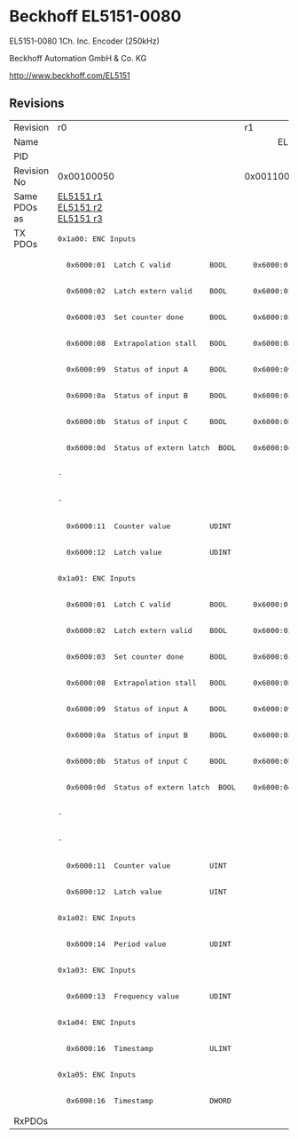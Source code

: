 # Beckhoff EL5151-0080

EL5151-0080 1Ch. Inc. Encoder (250kHz)

Beckhoff Automation GmbH & Co. KG

http://www.beckhoff.com/EL5151

## Revisions
<table>
<tr>
<td>Revision</td>
<td>r0</td>
<td>r1</td>
<td>r2</td>
<td>r3</td>
<td>r4</td>
<td>r5</td>
</tr>
<tr>
<td>Name</td>
<td colspan=6 align="center">EL5151-0080 1Ch. Inc. Encoder (250kHz)</td>
</tr>
<tr>
<td>PID</td>
<td colspan=6 align="center">0x141f3052</td>
</tr>
<tr>
<td>Revision No</td>
<td>0x00100050</td>
<td>0x00110050</td>
<td>0x00120050</td>
<td>0x00130050</td>
<td>0x00140050</td>
<td>0x00150050</td>
</tr>
<tr>
<td>Same PDOs as</td>
<td><a href="EL5151.md">EL5151 r1</a><br/><a href="EL5151.md">EL5151 r2</a><br/><a href="EL5151.md">EL5151 r3</a></td>
<td colspan=4 align="center"><a href="EL5151.md">EL5151 r4</a></td>
<td><a href="EJ5151.md">EJ5151 r0</a><br/><a href="EL5151.md">EL5151 r10</a><br/><a href="EL5151.md">EL5151 r9</a></td>
</tr>
<tr>
<td rowspan=34 valign=top>TX PDOs</td>
<td colspan=6 align="left"><pre>0x1a00: ENC Inputs</pre></td>
<td></td>
</tr>
<tr>
<td><pre>  0x6000:01  Latch C valid         BOOL</pre></td>
<td colspan=5 align="left"><pre>  0x6000:01  Status__Latch C valid  BOOL</pre></td>
</tr>
<tr>
<td><pre>  0x6000:02  Latch extern valid    BOOL</pre></td>
<td colspan=5 align="left"><pre>  0x6000:02  Status__Latch extern valid  BOOL</pre></td>
</tr>
<tr>
<td><pre>  0x6000:03  Set counter done      BOOL</pre></td>
<td colspan=5 align="left"><pre>  0x6000:03  Status__Set counter done  BOOL</pre></td>
</tr>
<tr>
<td><pre>  0x6000:08  Extrapolation stall   BOOL</pre></td>
<td colspan=5 align="left"><pre>  0x6000:08  Status__Extrapolation stall  BOOL</pre></td>
</tr>
<tr>
<td><pre>  0x6000:09  Status of input A     BOOL</pre></td>
<td colspan=5 align="left"><pre>  0x6000:09  Status__Status of input A  BOOL</pre></td>
</tr>
<tr>
<td><pre>  0x6000:0a  Status of input B     BOOL</pre></td>
<td colspan=5 align="left"><pre>  0x6000:0a  Status__Status of input B  BOOL</pre></td>
</tr>
<tr>
<td><pre>  0x6000:0b  Status of input C     BOOL</pre></td>
<td colspan=5 align="left"><pre>  0x6000:0b  Status__Status of input C  BOOL</pre></td>
</tr>
<tr>
<td><pre>  0x6000:0d  Status of extern latch  BOOL</pre></td>
<td colspan=5 align="left"><pre>  0x6000:0d  Status__Status of extern latch  BOOL</pre></td>
</tr>
<tr>
<td colspan=5 align="left"><pre>-</pre></td>
<td><pre>  0x6000:0e  Status__Sync error    BOOL</pre></td>
</tr>
<tr>
<td colspan=5 align="left"><pre>-</pre></td>
<td><pre>  0x6000:10  Status__TxPDO Toggle  BOOL</pre></td>
</tr>
<tr>
<td colspan=6 align="left"><pre>  0x6000:11  Counter value         UDINT</pre></td>
</tr>
<tr>
<td colspan=6 align="left"><pre>  0x6000:12  Latch value           UDINT</pre></td>
</tr>
<tr>
<td colspan=6 align="left"><pre>0x1a01: ENC Inputs</pre></td>
</tr>
<tr>
<td><pre>  0x6000:01  Latch C valid         BOOL</pre></td>
<td colspan=5 align="left"><pre>  0x6000:01  Status__Latch C valid  BOOL</pre></td>
</tr>
<tr>
<td><pre>  0x6000:02  Latch extern valid    BOOL</pre></td>
<td colspan=5 align="left"><pre>  0x6000:02  Status__Latch extern valid  BOOL</pre></td>
</tr>
<tr>
<td><pre>  0x6000:03  Set counter done      BOOL</pre></td>
<td colspan=5 align="left"><pre>  0x6000:03  Status__Set counter done  BOOL</pre></td>
</tr>
<tr>
<td><pre>  0x6000:08  Extrapolation stall   BOOL</pre></td>
<td colspan=5 align="left"><pre>  0x6000:08  Status__Extrapolation stall  BOOL</pre></td>
</tr>
<tr>
<td><pre>  0x6000:09  Status of input A     BOOL</pre></td>
<td colspan=5 align="left"><pre>  0x6000:09  Status__Status of input A  BOOL</pre></td>
</tr>
<tr>
<td><pre>  0x6000:0a  Status of input B     BOOL</pre></td>
<td colspan=5 align="left"><pre>  0x6000:0a  Status__Status of input B  BOOL</pre></td>
</tr>
<tr>
<td><pre>  0x6000:0b  Status of input C     BOOL</pre></td>
<td colspan=5 align="left"><pre>  0x6000:0b  Status__Status of input C  BOOL</pre></td>
</tr>
<tr>
<td><pre>  0x6000:0d  Status of extern latch  BOOL</pre></td>
<td colspan=5 align="left"><pre>  0x6000:0d  Status__Status of extern latch  BOOL</pre></td>
</tr>
<tr>
<td colspan=5 align="left"><pre>-</pre></td>
<td><pre>  0x6000:0e  Status__Sync error    BOOL</pre></td>
</tr>
<tr>
<td colspan=5 align="left"><pre>-</pre></td>
<td><pre>  0x6000:10  Status__TxPDO Toggle  BOOL</pre></td>
</tr>
<tr>
<td colspan=6 align="left"><pre>  0x6000:11  Counter value         UINT</pre></td>
</tr>
<tr>
<td colspan=6 align="left"><pre>  0x6000:12  Latch value           UINT</pre></td>
</tr>
<tr>
<td colspan=6 align="left"><pre>0x1a02: ENC Inputs</pre></td>
</tr>
<tr>
<td colspan=6 align="left"><pre>  0x6000:14  Period value          UDINT</pre></td>
</tr>
<tr>
<td colspan=6 align="left"><pre>0x1a03: ENC Inputs</pre></td>
</tr>
<tr>
<td colspan=6 align="left"><pre>  0x6000:13  Frequency value       UDINT</pre></td>
</tr>
<tr>
<td colspan=6 align="left"><pre>0x1a04: ENC Inputs</pre></td>
</tr>
<tr>
<td colspan=6 align="left"><pre>  0x6000:16  Timestamp             ULINT</pre></td>
</tr>
<tr>
<td colspan=6 align="left"><pre>0x1a05: ENC Inputs</pre></td>
</tr>
<tr>
<td colspan=5 align="left"><pre>  0x6000:16  Timestamp             DWORD</pre></td>
<td><pre>  0x6000:16  Timestamp             UDINT</pre></td>
</tr>
<tr>
<td>RxPDOs</td>
<td colspan=6 align="left"></td>
</tr>
</table>
